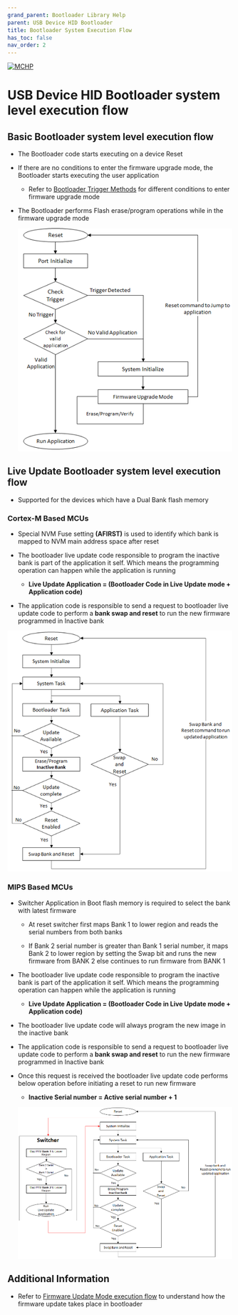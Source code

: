```yaml
---
grand_parent: Bootloader Library Help
parent: USB Device HID Bootloader
title: Bootloader System Execution Flow
has_toc: false
nav_order: 2
---
```


[![MCHP](https://www.microchip.com/ResourcePackages/Microchip/assets/dist/images/logo.png)](https://www.microchip.com)

# USB Device HID Bootloader system level execution flow

## Basic Bootloader system level execution flow

- The Bootloader code starts executing on a device Reset

- If there are no conditions to enter the firmware upgrade mode, the Bootloader starts executing the user application
    - Refer to [Bootloader Trigger Methods](../../../../docs/bootloader_trigger_methods.md) for different conditions to enter firmware upgrade mode

- The Bootloader performs Flash erase/program operations while in the firmware upgrade mode

    <p align="center">
        <img src = "../images/basic_bootloader_execution_flow.png"/>
    </p>

## Live Update Bootloader system level execution flow

- Supported for the devices which have a Dual Bank flash memory

### Cortex-M Based MCUs

- Special NVM Fuse setting **(AFIRST)** is used to identify which bank is mapped to NVM main address space after reset

- The bootloader live update code responsible to program the inactive bank is part of the application it self. Which means the programming operation can happen while the application is running
    - **Live Update Application = (Bootloader Code in Live Update mode + Application code)**

- The application code is responsible to send a request to bootloader live update code to perform a **bank swap and reset** to run the new firmware programmed in Inactive bank

<p align="center">
    <img src = "../images/live_update_bootloader_execution_flow_arm.png"/>
</p>

### MIPS Based MCUs

- Switcher Application in Boot flash memory is required to select the bank with latest firmware

    - At reset switcher first maps Bank 1 to lower region and reads the serial numbers from both banks

    - If Bank 2 serial number is greater than Bank 1 serial number, it maps Bank 2 to lower region by setting the Swap bit and runs the new firmware from BANK 2 else continues to run firmware from BANK 1

- The bootloader live update code responsible to program the inactive bank is part of the application it self. Which means the programming operation can happen while the application is running
    - **Live Update Application = (Bootloader Code in Live Update mode + Application code)**

- The bootloader live update code will always program the new image in the inactive bank

- The application code is responsible to send a request to bootloader live update code to perform a **bank swap and reset** to run the new firmware programmed in Inactive bank

- Once this request is received the bootloader live update code performs below operation before initiating a reset to run new firmware
    - **Inactive Serial number = Active serial number + 1**

    <p align="center">
        <img src = "../images/live_update_bootloader_execution_flow_mips.png"/>
    </p>

## Additional Information

- Refer to [Firmware Update Mode execution flow](./usb_bootloader_firmware_update_execution_flow.md) to understand how the firmware update takes place in bootloader
